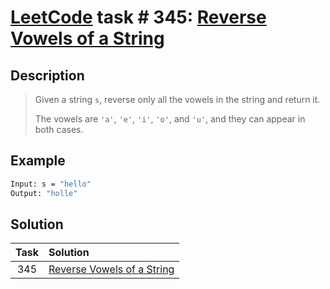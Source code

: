 # [LeetCode][leetcode] task # 345: [Reverse Vowels of a String][task]

Description
-----------

> Given a string `s`, reverse only all the vowels in the string and return it.
> 
> The vowels are `'a'`, `'e'`, `'i'`, `'o'`, and `'u'`, and they can appear in both cases.

Example
-------

```sh
Input: s = "hello"
Output: "holle"
```

Solution
--------

| Task | Solution                               |
|:----:|:---------------------------------------|
| 345  | [Reverse Vowels of a String][solution] |


[leetcode]: <http://leetcode.com/>
[task]: <https://leetcode.com/problems/reverse-vowels-of-a-string/>
[solution]: <https://github.com/wellaxis/witalis-jkit/blob/main/module/tasks/src/main/java/com/witalis/jkit/tasks/core/task/leetcode/h4/p345/option/Practice.java>
